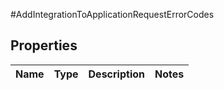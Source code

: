 #AddIntegrationToApplicationRequestErrorCodes

## Properties
Name | Type | Description | Notes
------------ | ------------- | ------------- | -------------

